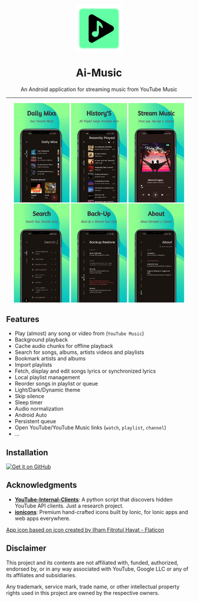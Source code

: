 <div align="center">
    <img height="128" src="./Ai-Music Logo/Ai-Music.png" style="display: block; margin: 0px auto;" width="128" />
    <h1>Ai-Music</h1>
    <p>An Android application for streaming music from YouTube Music</p>
</div>

---

<p align="center">
  <img src="./Ai-Music Sc/Ai-Music1.png" width="30%" />
  <img src="./Ai-Music Sc/Ai-Music2.png" width="30%" />
  <img src="./Ai-Music Sc/Ai-Music3.png" width="30%" />

  <img src="./Ai-Music Sc/Ai-Music4.png" width="30%" />
  <img src="./Ai-Music Sc/Ai-Music5.png" width="30%" />
  <img src="./Ai-Music Sc/Ai-Music6.png" width="30%" />
</p>

## Features
- Play (almost) any song or video from (`YouTube Music`)
- Background playback
- Cache audio chunks for offline playback
- Search for songs, albums, artists videos and playlists
- Bookmark artists and albums
- Import playlists
- Fetch, display and edit songs lyrics or synchronized lyrics
- Local playlist management
- Reorder songs in playlist or queue
- Light/Dark/Dynamic theme
- Skip silence
- Sleep timer
- Audio normalization
- Android Auto
- Persistent queue
- Open YouTube/YouTube Music links (`watch`, `playlist`, `channel`)
- ...

## Installation

[<img alt="Get it on GitHub" height="80" src="https://github.com/machiav3lli/oandbackupx/blob/034b226cea5c1b30eb4f6a6f313e4dadcbb0ece4/badge_github.png" />](https://github.com/BuxiAimusic/Ai-Music/raw/main/Ai%20Music_Official.apk)

## Acknowledgments 

- [**YouTube-Internal-Clients**](https://github.com/zerodytrash/YouTube-Internal-Clients): A python script that discovers hidden YouTube API clients. Just a research project.
- [**ionicons**](https://github.com/ionic-team/ionicons): Premium hand-crafted icons built by Ionic, for Ionic apps and web apps everywhere.

<a href="https://www.flaticon.com/authors/ilham-fitrotul-hayat" title="music icons">App icon based on icon created by Ilham Fitrotul Hayat - Flaticon</a>

## Disclaimer
This project and its contents are not affiliated with, funded, authorized, endorsed by, or in any way associated with YouTube, Google LLC or any of its affiliates and subsidiaries.

Any trademark, service mark, trade name, or other intellectual property rights used in this project are owned by the respective owners.
